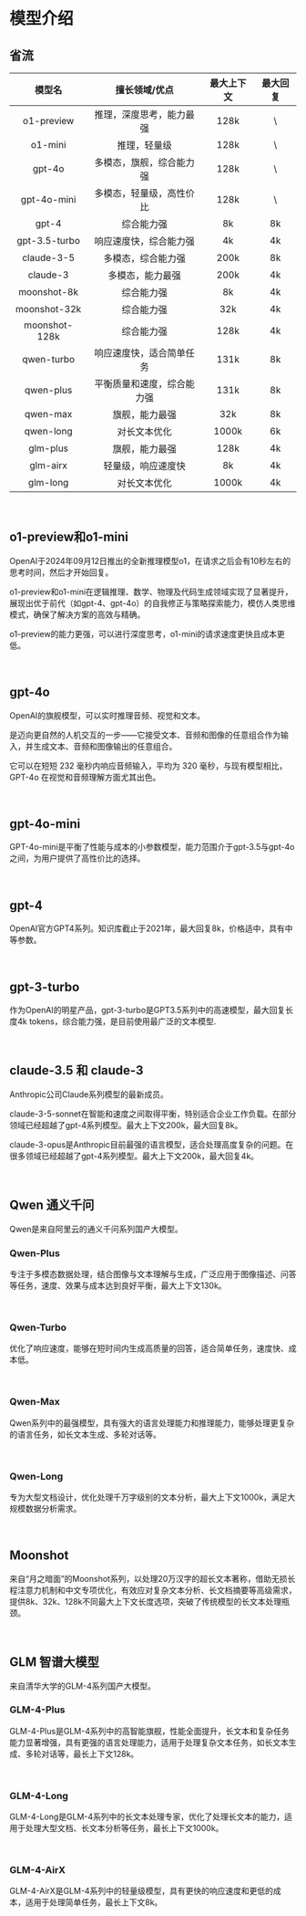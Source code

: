 # 模型介绍

## 省流

| 模型名 | 擅长领域/优点 | 最大上下文 | 最大回复 |
| :-: |  :-: |  :-: |  :-: |
| o1-preview | 推理，深度思考，能力最强 | 128k | \\ |
| o1-mini | 推理，轻量级 | 128k | \\ |
| gpt-4o | 多模态，旗舰，综合能力强 | 128k | \\ |
| gpt-4o-mini | 多模态，轻量级，高性价比 | 128k | \\ |
| gpt-4 | 综合能力强 | 8k | 8k |
| gpt-3.5-turbo | 响应速度快，综合能力强 | 4k | 4k |
| claude-3-5 | 多模态，综合能力强 | 200k | 8k |
| claude-3 | 多模态，能力最强 | 200k | 4k |
| moonshot-8k | 综合能力强 | 8k | 4k |
| moonshot-32k | 综合能力强 | 32k | 4k |
| moonshot-128k | 综合能力强 | 128k | 4k |
| qwen-turbo | 响应速度快，适合简单任务 | 131k | 8k |
| qwen-plus | 平衡质量和速度，综合能力强 | 131k | 8k |
| qwen-max | 旗舰，能力最强 | 32k | 8k |
| qwen-long | 对长文本优化 | 1000k | 6k |
| glm-plus | 旗舰，能力最强 | 128k | 4k |
| glm-airx | 轻量级，响应速度快 | 8k | 4k |
| glm-long | 对长文本优化 | 1000k | 4k |

<br/>

## o1-preview和o1-mini

OpenAI于2024年09月12日推出的全新推理模型o1，在请求之后会有10秒左右的思考时间，然后才开始回复。  

o1-preview和o1-mini在逻辑推理、数学、物理及代码生成领域实现了显著提升，展现出优于前代（如gpt-4、gpt-4o）的自我修正与策略探索能力，模仿人类思维模式，确保了解决方案的高效与精确。

o1-preview的能力更强，可以进行深度思考，o1-mini的请求速度更快且成本更低。  

<br/>

## gpt-4o

OpenAI的旗舰模型，可以实时推理音频、视觉和文本。

是迈向更自然的人机交互的一步——它接受文本、音频和图像的任意组合作为输入，并生成文本、音频和图像输出的任意组合。

它可以在短短 232 毫秒内响应音频输入，平均为 320 毫秒，与现有模型相比，GPT-4o 在视觉和音频理解方面尤其出色。  

<br/>

## gpt-4o-mini

GPT-4o-mini是平衡了性能与成本的小参数模型，能力范围介于gpt-3.5与gpt-4o之间，为用户提供了高性价比的选择。

<br/>

## gpt-4

OpenAI官方GPT4系列。知识库截止于2021年，最大回复8k，价格适中，具有中等参数。  

<br/>

## gpt-3-turbo

作为OpenAI的明星产品，gpt-3-turbo是GPT3.5系列中的高速模型，最大回复长度4k tokens，综合能力强，是目前使用最广泛的文本模型.

<br/>

## claude-3.5 和 claude-3

Anthropic公司Claude系列模型的最新成员。  

claude-3-5-sonnet在智能和速度之间取得平衡，特别适合企业工作负载。在部分领域已经超越了gpt-4系列模型。最大上下文200k，最大回复8k。 

claude-3-opus是Anthropic目前最强的语言模型，适合处理高度复杂的问题。在很多领域已经超越了gpt-4系列模型。最大上下文200k，最大回复4k。

<br/>

## Qwen 通义千问

Qwen是来自阿里云的通义千问系列国产大模型。  

### Qwen-Plus

专注于多模态数据处理，结合图像与文本理解与生成，广泛应用于图像描述、问答等任务，速度、效果与成本达到良好平衡，最大上下文130k。  

<br/>

### Qwen-Turbo

优化了响应速度，能够在短时间内生成高质量的回答，适合简单任务，速度快、成本低。  

<br/>

### Qwen-Max

Qwen系列中的最强模型，具有强大的语言处理能力和推理能力，能够处理更复杂的语言任务，如长文本生成、多轮对话等。   

<br/>

### Qwen-Long

专为大型文档设计，优化处理千万字级别的文本分析，最大上下文1000k，满足大规模数据分析需求。  

<br/>

## Moonshot

来自“月之暗面”的Moonshot系列，以处理20万汉字的超长文本著称，借助无损长程注意力机制和中文专项优化，有效应对复杂文本分析、长文档摘要等高级需求，提供8k、32k、128k不同最大上下文长度选项，突破了传统模型的长文本处理瓶颈。 

<br/>

## GLM 智谱大模型

来自清华大学的GLM-4系列国产大模型。  

### GLM-4-Plus

GLM-4-Plus是GLM-4系列中的高智能旗舰，性能全面提升，长文本和复杂任务能力显著增强，具有更强的语言处理能力，适用于处理复杂文本任务，如长文本生成、多轮对话等，最长上下文128k。  

<br/>

### GLM-4-Long

GLM-4-Long是GLM-4系列中的长文本处理专家，优化了处理长文本的能力，适用于处理大型文档、长文本分析等任务，最长上下文1000k。  

<br/>

### GLM-4-AirX

GLM-4-AirX是GLM-4系列中的轻量级模型，具有更快的响应速度和更低的成本，适用于处理简单任务，最长上下文8k。